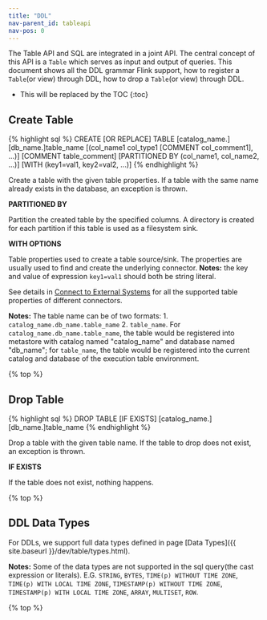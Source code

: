 ```yaml
---
title: "DDL"
nav-parent_id: tableapi
nav-pos: 0
---
```

<!--
Licensed to the Apache Software Foundation (ASF) under one
or more contributor license agreements.  See the NOTICE file
distributed with this work for additional information
regarding copyright ownership.  The ASF licenses this file
to you under the Apache License, Version 2.0 (the
"License"); you may not use this file except in compliance
with the License.  You may obtain a copy of the License at

  http://www.apache.org/licenses/LICENSE-2.0

Unless required by applicable law or agreed to in writing,
software distributed under the License is distributed on an
"AS IS" BASIS, WITHOUT WARRANTIES OR CONDITIONS OF ANY
KIND, either express or implied.  See the License for the
specific language governing permissions and limitations
under the License.
-->

The Table API and SQL are integrated in a joint API. The central concept of this API is a `Table` which serves as input and output of queries. This document shows all the DDL grammar Flink support, how to register a `Table`(or view) through DDL, how to drop a `Table`(or view) through DDL.

* This will be replaced by the TOC
{:toc}

Create Table
---------------------------------------
{% highlight sql %}
CREATE [OR REPLACE] TABLE [catalog_name.][db_name.]table_name
  [(col_name1 col_type1 [COMMENT col_comment1], ...)]
  [COMMENT table_comment]
  [PARTITIONED BY (col_name1, col_name2, ...)]
  [WITH (key1=val1, key2=val2, ...)]
{% endhighlight %}

Create a table with the given table properties. If a table with the same name already exists in the database, an exception is thrown.

**PARTITIONED BY**

Partition the created table by the specified columns. A directory is created for each partition if this table is used as a filesystem sink.

**WITH OPTIONS**

Table properties used to create a table source/sink. The properties are usually used to find and create the underlying connector. **Notes:** the key and value of expression `key1=val1` should both be string literal.

See details in [Connect to External Systems](connect.html) for all the supported table properties of different connectors.

**Notes:** The table name can be of two formats: 1. `catalog_name.db_name.table_name` 2. `table_name`. For `catalog_name.db_name.table_name`, the table would be registered into metastore with catalog named "catalog_name" and database named "db_name"; for `table_name`, the table would be registered into the current catalog and database of the execution table environment.

{% top %}

Drop Table
---------------------------------------
{% highlight sql %}
DROP TABLE [IF EXISTS] [catalog_name.][db_name.]table_name
{% endhighlight %}

Drop a table with the given table name. If the table to drop does not exist, an exception is thrown.

**IF EXISTS**

If the table does not exist, nothing happens.

{% top %}

DDL Data Types
---------------------------------------
For DDLs, we support full data types defined in page [Data Types]({{ site.baseurl }}/dev/table/types.html).

**Notes:** Some of the data types are not supported in the sql query(the cast expression or literals). E.G. `STRING`, `BYTES`, `TIME(p) WITHOUT TIME ZONE`, `TIME(p) WITH LOCAL TIME ZONE`, `TIMESTAMP(p) WITHOUT TIME ZONE`, `TIMESTAMP(p) WITH LOCAL TIME ZONE`, `ARRAY`, `MULTISET`, `ROW`.

{% top %}
